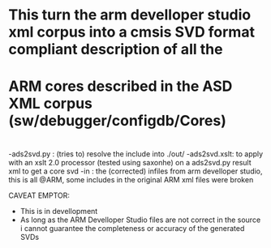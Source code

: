 #
# This turn the arm develloper studio xml corpus into a cmsis SVD format compliant description of all the 
# ARM cores described in the ASD XML corpus (sw/debugger/configdb/Cores)
#

-ads2svd.py :
(tries to) resolve the include into ./out/
-ads2svd.xslt:
to apply with an xslt 2.0 processor (tested using saxonhe) on a ads2svd.py result xml to get a core svd
-in : the (corrected) infiles from arm develloper studio, this is all @ARM, some includes in the original ARM xml files were broken

CAVEAT EMPTOR:
* This is in devellopment
* As long as the ARM Develloper Studio files are not correct in the source i cannot guarantee the completeness or accuracy of the generated SVDs
